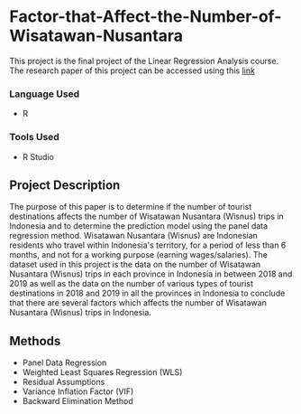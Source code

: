 # Factor-that-Affect-the-Number-of-Wisatawan-Nusantara
This project is the final project of the Linear Regression Analysis course. The research paper of this project can be accessed using this [link](https://drive.google.com/file/d/1_7ep4rll6HAXbqoTPnzaOIrvyQiyx8XO/view?usp=sharing)

### Language Used
* R

### Tools Used
* R Studio

## Project Description
The purpose of this paper is to determine if the number of tourist destinations affects the number of Wisatawan Nusantara (Wisnus) trips in Indonesia and to determine the prediction model using the panel data regression method. Wisatawan Nusantara (Wisnus) are Indonesian residents who travel within Indonesia's territory, for a period of less than 6 months, and not for a working purpose (earning wages/salaries). The dataset used in this project is the data on the number of Wisatawan Nusantara (Wisnus) trips in each province in Indonesia in between 2018 and 2019 as well as the data on the number of various types of tourist destinations in 2018 and 2019 in all the provinces in Indonesia to conclude that there are several factors which affects the number of Wisatawan Nusantara (Wisnus) trips in Indonesia.

## Methods
* Panel Data Regression
* Weighted Least Squares Regression (WLS)
* Residual Assumptions
* Variance Inflation Factor (VIF)
* Backward Elimination Method
